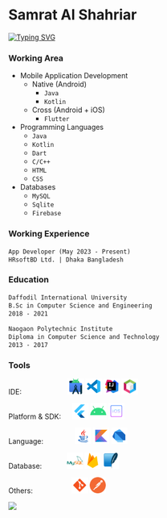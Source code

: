 # Samrat Al Shahriar
[![Typing SVG](https://readme-typing-svg.demolab.com?font=&weight=600&size=100&duration=2000&pause=10&color=00C0F7&background=1B71FF00&center=true&vCenter=true&width=1920&height=256&lines=Hi;It's+Samrat+Al+Shahriar;I'm+an+app+developer)](https://git.io/typing-svg)

### Working Area
- Mobile Application Development
  - Native (Android)
    - `Java`
    - `Kotlin`
  - Cross (Android + iOS)
    - `Flutter`
- Programming Languages
  - `Java`
  - `Kotlin`
  - `Dart`
  - `C/C++`
  - `HTML`
  - `CSS`
- Databases
  - `MySQL`
  - `Sqlite`
  - `Firebase`

### Working Experience
```
App Developer (May 2023 - Present)
HRsoftBD Ltd. | Dhaka Bangladesh
```

### Education
```
Daffodil International University
B.Sc in Computer Science and Engineering
2018 - 2021
```

```
Naogaon Polytechnic Institute
Diploma in Computer Science and Technology
2013 - 2017
```


 ### Tools
IDE: &emsp;&emsp;&emsp;&emsp;&emsp;&emsp; <img src="/images/logo_as.png" width="32" title="Android Studio"> <img src="/images/logo_vs.png" width="32" title="VS Code"> <img src="/images/logo_ij.png" width="32" title="Intellij Idea"> <img src="/images/logo_netbeans.png" width="32" title="Netbeans"> 

Platform & SDK: &emsp; <img src="/images/logo_flutter.png" width="32" title="Flutter"> <img src="/images/logo_android.png" width="32" title="Android"> <img src="/images/logo_ios.png" width="32" title="iOS"> 

Language: &emsp;&emsp;&emsp;&emsp; <img src="/images/logo_java.png" width="32" title="Java Language"> <img src="/images/logo_kotlin.png" width="32" title="Kotlin Language"> <img src="/images/logo_dart.png" width="32" title="Dart Language"> 

Database: &emsp;&emsp;&emsp; <img src="/images/logo_mysql.png" width="32" title="My SQL"> <img src="/images/logo_firebase.png" width="32" title="Firebase"> <img src="/images/logo_sqlite.png" width="32" title="SQLite">

Others: &emsp;&emsp;&emsp;&emsp;&emsp; <img src="/images/logo_git.png" width="32" title="Git"> <img src="/images/logo_pm.png" width="32" title="Postman"> 




![](https://komarev.com/ghpvc/?username=SamratAlShahriar)
